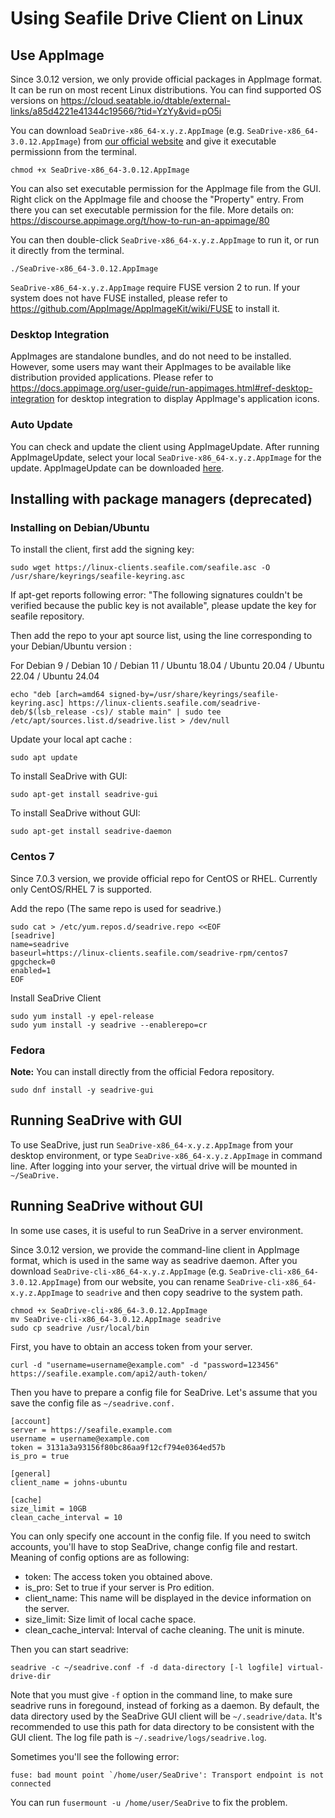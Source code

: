 # Using Seafile Drive Client on Linux

## Use AppImage

Since 3.0.12 version, we only provide official packages in AppImage format. It can be run on most recent Linux distributions. You can find supported OS versions on <https://cloud.seatable.io/dtable/external-links/a85d4221e41344c19566/?tid=YzYy&vid=pO5i>

You can download `SeaDrive-x86_64-x.y.z.AppImage` (e.g. `SeaDrive-x86_64-3.0.12.AppImage`) from [our official website](https://www.seafile.com/en/download/) and give it executable permissionn from the terminal. 

```
chmod +x SeaDrive-x86_64-3.0.12.AppImage
```

You can also set executable permission for the AppImage file from the GUI. Right click on the AppImage file and choose the "Property" entry. From there you can set executable permission for the file. More details on: <https://discourse.appimage.org/t/how-to-run-an-appimage/80>

You can then double-click `SeaDrive-x86_64-x.y.z.AppImage` to run it, or run it directly from the terminal.

```
./SeaDrive-x86_64-3.0.12.AppImage
```

`SeaDrive-x86_64-x.y.z.AppImage` require FUSE version 2 to run. If your system does not have FUSE installed, please refer to <https://github.com/AppImage/AppImageKit/wiki/FUSE> to install it.

### Desktop Integration

AppImages are standalone bundles, and do not need to be installed. However, some users may want their AppImages to be available like distribution provided applications. Please refer to <https://docs.appimage.org/user-guide/run-appimages.html#ref-desktop-integration> for desktop integration to display AppImage's application icons.

### Auto Update
You can check and update the client using AppImageUpdate. After running AppImageUpdate, select your local `SeaDrive-x86_64-x.y.z.AppImage` for the update. AppImageUpdate can be downloaded [here](https://github.com/AppImageCommunity/AppImageUpdate/releases/continuous).

## Installing with package managers (deprecated)

### Installing on Debian/Ubuntu

To install the client, first add the signing key:

```
sudo wget https://linux-clients.seafile.com/seafile.asc -O /usr/share/keyrings/seafile-keyring.asc

```

If apt-get reports following error: "The following signatures couldn't be verified because the public key is not available", please update the key for seafile repository.

Then add the repo to your apt source list, using the line corresponding to your Debian/Ubuntu version :

For Debian 9 / Debian 10 / Debian 11 / Ubuntu 18.04 / Ubuntu 20.04 / Ubuntu 22.04 / Ubuntu 24.04
```
echo "deb [arch=amd64 signed-by=/usr/share/keyrings/seafile-keyring.asc] https://linux-clients.seafile.com/seadrive-deb/$(lsb_release -cs)/ stable main" | sudo tee /etc/apt/sources.list.d/seadrive.list > /dev/null

```

Update your local apt cache :

```
sudo apt update

```

To install SeaDrive with GUI:

```
sudo apt-get install seadrive-gui

```

To install SeaDrive without GUI:

```
sudo apt-get install seadrive-daemon

```

### Centos 7

Since 7.0.3 version, we provide official repo for CentOS or RHEL. Currently only CentOS/RHEL 7 is supported.

Add the repo (The same repo is used for seadrive.)

```
sudo cat > /etc/yum.repos.d/seadrive.repo <<EOF
[seadrive]
name=seadrive
baseurl=https://linux-clients.seafile.com/seadrive-rpm/centos7
gpgcheck=0
enabled=1
EOF

```

Install SeaDrive Client

```
sudo yum install -y epel-release
sudo yum install -y seadrive --enablerepo=cr

```

### Fedora

**Note:** You can install directly from the official Fedora repository.

```
sudo dnf install -y seadrive-gui

```

## Running SeaDrive with GUI

To use SeaDrive, just run `SeaDrive-x86_64-x.y.z.AppImage` from your desktop environment, or type `SeaDrive-x86_64-x.y.z.AppImage` in command line. After logging into your server, the virtual drive will be mounted in `~/SeaDrive.`

## Running SeaDrive without GUI

In some use cases, it is useful to run SeaDrive in a server environment.

Since 3.0.12 version, we provide the command-line client in AppImage format, which is used in the same way as seadrive daemon. After you download `SeaDrive-cli-x86_64-x.y.z.AppImage` (e.g. `SeaDrive-cli-x86_64-3.0.12.AppImage`) from our website, you can rename `SeaDrive-cli-x86_64-x.y.z.AppImage` to `seadrive` and then copy seadrive to the system path.

```
chmod +x SeaDrive-cli-x86_64-3.0.12.AppImage
mv SeaDrive-cli-x86_64-3.0.12.AppImage seadrive
sudo cp seadrive /usr/local/bin
```

First, you have to obtain an access token from your server.

```
curl -d "username=username@example.com" -d "password=123456" https://seafile.example.com/api2/auth-token/

```

Then you have to prepare a config file for SeaDrive. Let's assume that you save the config file as `~/seadrive.conf.`

```
[account]
server = https://seafile.example.com
username = username@example.com
token = 3131a3a93156f80bc86aa9f12cf794e0364ed57b
is_pro = true

[general]
client_name = johns-ubuntu

[cache]
size_limit = 10GB
clean_cache_interval = 10

```

You can only specify one account in the config file. If you need to switch accounts, you'll have to stop SeaDrive, change config file and restart. Meaning of config options are as following:

* token: The access token you obtained above.
* is_pro: Set to true if your server is Pro edition.
* client_name: This name will be displayed in the device information on the server.
* size_limit: Size limit of local cache space.
* clean_cache_interval: Interval of cache cleaning. The unit is minute.

Then you can start seadrive:

```
seadrive -c ~/seadrive.conf -f -d data-directory [-l logfile] virtual-drive-dir

```

Note that you must give `-f` option in the command line, to make sure seadrive runs in foregound, instead of forking as a daemon. By default, the data directory used by the SeaDrive GUI client will be `~/.seadrive/data`. It's recommended to use this path for data directory to be consistent with the GUI client. The log file path is `~/.seadrive/logs/seadrive.log`.

Sometimes you'll see the following error:

```
fuse: bad mount point `/home/user/SeaDrive': Transport endpoint is not connected

```

You can run `fusermount -u /home/user/SeaDrive` to fix the problem.



